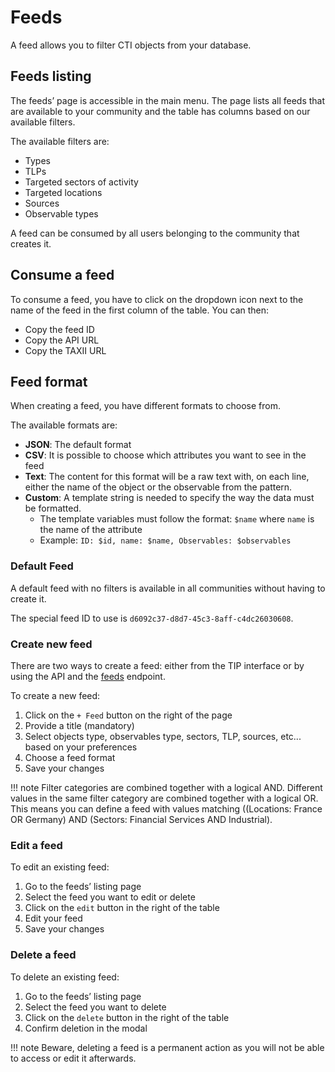 # Feeds
A feed allows you to filter CTI objects from your database. 

## Feeds listing
The feeds’ page is accessible in the main menu. The page lists all feeds that are available to your community and the table has columns based on our available filters. 

The available filters are:

- Types
- TLPs
- Targeted sectors of activity
- Targeted locations
- Sources
- Observable types

A feed can be consumed by all users belonging to the community that creates it.

## Consume a feed
To consume a feed, you have to click on the dropdown icon next to the name of the feed in the first column of the table. 
You can then: 

- Copy the feed ID
- Copy the API URL
- Copy the TAXII URL

## Feed format

When creating a feed, you have different formats to choose from. 

The available formats are:

- **JSON**: The default format
- **CSV**: It is possible to choose which attributes you want to see in the feed
- **Text**: The content for this format will be a raw text with, on each line, either the name of the object or the observable from the pattern.
- **Custom**: A template string is needed to specify the way the data must be formatted.
    - The template variables must follow the format: `$name` where `name` is the name of the attribute
    - Example: `ID: $id, name: $name, Observables: $observables`
### Default Feed

A default feed with no filters is available in all communities without having to create it.

The special feed ID to use is `d6092c37-d8d7-45c3-8aff-c4dc26030608`.
### Create new feed

There are two ways to create a feed: either from the TIP interface or by using the API and the [feeds](https://docs.sekoia.io/api/threat%20intelligence%20database#operation/post_feeds_resource) endpoint.

To create a new feed: 

1. Click on the `+ Feed` button on the right of the page
2. Provide a title (mandatory)
3. Select objects type, observables type, sectors, TLP, sources, etc... based on your preferences 
4. Choose a feed format 
5. Save your changes

!!! note 
    Filter categories are combined together with a logical AND. Different values in the same filter category are combined together with a logical OR. This means you can define a feed with values matching ((Locations: France OR Germany) AND (Sectors: Financial Services AND Industrial).

### Edit a feed

To edit an existing feed: 

1. Go to the feeds’ listing page
2. Select the feed you want to edit or delete
3. Click on the `edit` button in the right of the table
4. Edit your feed
5. Save your changes 

### Delete a feed

To delete an existing feed: 

1. Go to the feeds’ listing page
2. Select the feed you want to delete
3. Click on the `delete` button in the right of the table
4. Confirm deletion in the modal

!!! note 
    Beware, deleting a feed is a permanent action as you will not be able to access or edit it afterwards.
